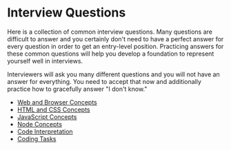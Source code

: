 # Interview Questions

Here is a collection of common interview questions. Many questions are difficult to answer and you certainly don't need to have a perfect answer for every question in order to get an entry-level position. Practicing answers for these common questions will help you develop a foundation to represent yourself well in interviews.

Interviewers will ask you many different questions and you will not have an answer for everything. You need to accept that now and additionally practice how to gracefully answer "I don't know."

- [Web and Browser Concepts](./01-web-browser-concepts.md)
- [HTML and CSS Concepts](./02-html-css-concepts.md)
- [JavaScript Concepts](./03-javascript-concepts.md)
- [Node Concepts](./04-node-concepts.md)
- [Code Interpretation](./05-code-interpretation.md)
- [Coding Tasks](./06-coding-tasks.md)
